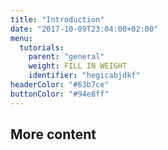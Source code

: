 ```yaml
---
title: "Introduction"
date: "2017-10-09T23:04:00+02:00"
menu:
  tutorials:
    parent: "general"
    weight: FILL IN WEIGHT
    identifier: "hegicabjdkf"
headerColor: "#63b7ce"
buttonColor: "#94e8ff"
---
```

## More content